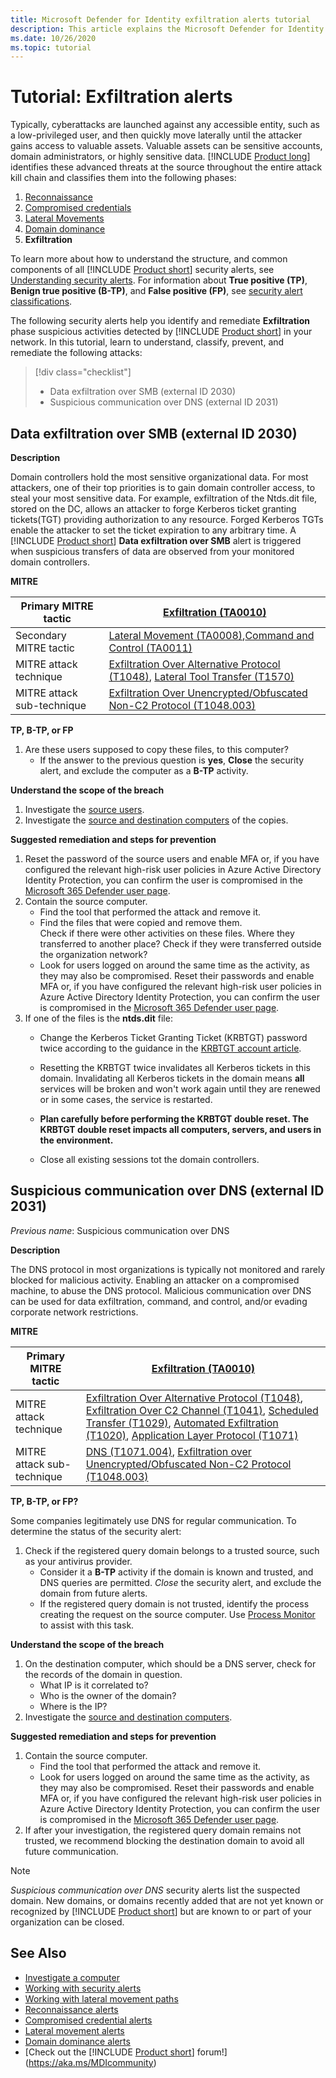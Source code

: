 ```yaml
---
title: Microsoft Defender for Identity exfiltration alerts tutorial
description: This article explains the Microsoft Defender for Identity alerts issued when attacks typically part of exfiltration phase efforts are detected against your organization.
ms.date: 10/26/2020
ms.topic: tutorial
---
```


# Tutorial: Exfiltration alerts

Typically, cyberattacks are launched against any accessible entity, such as a low-privileged user, and then quickly move laterally until the attacker gains access to valuable assets. Valuable assets can be sensitive accounts, domain administrators, or highly sensitive data. [!INCLUDE [Product long](includes/product-long.md)] identifies these advanced threats at the source throughout the entire attack kill chain and classifies them into the following phases:

1. [Reconnaissance](reconnaissance-alerts.md)
1. [Compromised credentials](compromised-credentials-alerts.md)
1. [Lateral Movements](lateral-movement-alerts.md)
1. [Domain dominance](domain-dominance-alerts.md)
1. **Exfiltration**

To learn more about how to understand the structure, and common components of all [!INCLUDE [Product short](includes/product-short.md)] security alerts, see [Understanding security alerts](understanding-security-alerts.md). For information about **True positive (TP)**, **Benign true positive (B-TP)**, and **False positive (FP)**, see [security alert classifications](understanding-security-alerts.md#security-alert-classifications).

The following security alerts help you identify and remediate **Exfiltration** phase suspicious activities detected by [!INCLUDE [Product short](includes/product-short.md)] in your network. In this tutorial, learn to understand, classify, prevent, and remediate the following attacks:

> [!div class="checklist"]
>
> - Data exfiltration over SMB (external ID 2030)
> - Suspicious communication over DNS (external ID 2031)

## Data exfiltration over SMB (external ID 2030)

**Description**

Domain controllers hold the most sensitive organizational data. For most attackers, one of their top priorities is to gain domain controller access, to steal your most sensitive data. For example, exfiltration of the Ntds.dit file, stored on the DC, allows an attacker to forge Kerberos ticket granting tickets(TGT) providing authorization to any resource. Forged Kerberos TGTs enable the attacker to set the ticket expiration to any arbitrary time. A [!INCLUDE [Product short](includes/product-short.md)] **Data exfiltration over SMB** alert is triggered when suspicious transfers of data are observed from your monitored domain controllers.

**MITRE**

|Primary MITRE tactic  |[Exfiltration (TA0010)](https://attack.mitre.org/tactics/TA0010)  |
|---------|---------|
|Secondary MITRE tactic    | [Lateral Movement (TA0008)](https://attack.mitre.org/tactics/TA0008),[Command and Control (TA0011)](https://attack.mitre.org/tactics/TA0011)        |
|MITRE attack technique  | [Exfiltration Over Alternative Protocol (T1048)](https://attack.mitre.org/techniques/T1048/), [Lateral Tool Transfer (T1570) ](https://attack.mitre.org/techniques/T1570/)      |
|MITRE attack sub-technique | [Exfiltration Over Unencrypted/Obfuscated Non-C2 Protocol (T1048.003)](https://attack.mitre.org/techniques/T1048/003/)        |

**TP, B-TP, or FP**

1. Are these users supposed to copy these files, to this computer?
    - If the answer to the previous question is **yes**, **Close** the security alert, and exclude the computer as a **B-TP** activity.

**Understand the scope of the breach**

1. Investigate the [source users](investigate-a-user.md).
1. Investigate the [source and destination computers](investigate-a-computer.md) of the copies.

**Suggested remediation and steps for prevention**

1. Reset the password of the source users and enable MFA or, if you have configured the relevant high-risk user policies in Azure Active Directory Identity Protection, you can confirm the  user is compromised in the [Microsoft 365 Defender user page](/microsoft-365/security/defender/investigate-users).
1. Contain the source computer.
    - Find the tool that performed the attack and remove it.
    - Find the files that were copied and remove them.  
    Check if there were other activities on these files. Where they transferred to another place? Check if they were transferred outside the organization network?
    - Look for users logged on around the same time as the activity, as they may also be compromised. Reset their passwords and enable MFA or, if you have configured the relevant high-risk user policies in Azure Active Directory Identity Protection, you can confirm the  user is compromised in the [Microsoft 365 Defender user page](/microsoft-365/security/defender/investigate-users).
1. If one of the files is the **ntds.dit** file:
    - Change the Kerberos Ticket Granting Ticket (KRBTGT) password twice according to the guidance in the [KRBTGT account article](/windows/security/identity-protection/access-control/active-directory-accounts#krbtgt-account).
    - Resetting the KRBTGT twice invalidates all Kerberos tickets in this domain. Invalidating all Kerberos tickets in the domain means **all** services will be broken and won't work again until they are renewed or in some cases, the service is restarted.

    - **Plan carefully before performing the KRBTGT double reset. The KRBTGT double reset impacts all computers, servers, and users in the environment.**

    - Close all existing sessions tot the domain controllers.

## Suspicious communication over DNS (external ID 2031)

*Previous name*: Suspicious communication over DNS

**Description**

The DNS protocol in most organizations is typically not monitored and rarely blocked for malicious activity. Enabling an attacker on a compromised machine, to abuse the DNS protocol. Malicious communication over DNS can be used for data exfiltration, command, and control, and/or evading corporate network restrictions.

**MITRE**

|Primary MITRE tactic  | [Exfiltration (TA0010)](https://attack.mitre.org/tactics/TA0010)  |
|---------|---------|
|MITRE attack technique  | [Exfiltration Over Alternative Protocol (T1048)](https://attack.mitre.org/techniques/T1048/), [Exfiltration Over C2 Channel (T1041)](https://attack.mitre.org/techniques/T1041/), [Scheduled Transfer (T1029)](https://attack.mitre.org/techniques/T1029/), [Automated Exfiltration (T1020)](https://attack.mitre.org/techniques/T1020/), [Application Layer Protocol (T1071)](https://attack.mitre.org/techniques/T1071/)       |
|MITRE attack sub-technique | [DNS (T1071.004)](https://attack.mitre.org/techniques/T1071/004/), [Exfiltration over Unencrypted/Obfuscated Non-C2 Protocol (T1048.003)](https://attack.mitre.org/techniques/T1048/003/)       |

**TP, B-TP, or FP?**

Some companies legitimately use DNS for regular communication. To determine the status of the security alert:

1. Check if the registered query domain belongs to a trusted source, such as your antivirus provider.
    - Consider it a **B-TP** activity if the domain is known and trusted, and DNS queries are permitted. *Close* the security alert, and exclude the domain from future alerts.
    - If the registered query domain is not trusted, identify the process creating the request on the source computer. Use [Process Monitor](/sysinternals/downloads/procmon) to assist with this task.

**Understand the scope of the breach**

1. On the destination computer, which should be a DNS server, check for the records of the domain in question.
    - What IP is it correlated to?
    - Who is the owner of the domain?
    - Where is the IP?
1. Investigate the [source and destination computers](investigate-a-computer.md).

**Suggested remediation and steps for prevention**

1. Contain the source computer.
    - Find the tool that performed the attack and remove it.
    - Look for users logged on around the same time as the activity, as they may also be compromised. Reset their passwords and enable MFA or, if you have configured the relevant high-risk user policies in Azure Active Directory Identity Protection, you can confirm the  user is compromised in the [Microsoft 365 Defender user page](/microsoft-365/security/defender/investigate-users).
1. If after your investigation, the registered query domain remains not trusted, we recommend blocking the destination domain to avoid all future communication.

> [!NOTE]
> *Suspicious communication over DNS* security alerts list the suspected domain. New domains, or domains recently added that are not yet known or recognized by [!INCLUDE [Product short](includes/product-short.md)] but are known to or part of your organization can be closed.

## See Also

- [Investigate a computer](investigate-a-computer.md)
- [Working with security alerts](working-with-suspicious-activities.md)
- [Working with lateral movement paths](use-case-lateral-movement-path.md)
- [Reconnaissance alerts](reconnaissance-alerts.md)
- [Compromised credential alerts](compromised-credentials-alerts.md)
- [Lateral movement alerts](lateral-movement-alerts.md)
- [Domain dominance alerts](domain-dominance-alerts.md)
- [Check out the [!INCLUDE [Product short](includes/product-short.md)] forum!](<https://aka.ms/MDIcommunity>)

